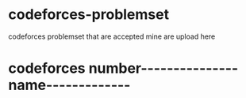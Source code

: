 # codeforces-problemset
codeforces problemset that are accepted mine are upload here
# codeforces number--------------- name-------------
